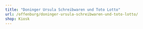```yaml
---
title: "Doninger Ursula Schreibwaren und Toto Lotto"
url: /offenburg/doninger-ursula-schreibwaren-und-toto-lotto/
shop: Kiosk
---
```

